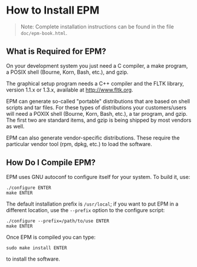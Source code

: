 How to Install EPM
==================

> Note: Complete installation instructions can be found in the file
> `doc/epm-book.html`.


What is Required for EPM?
-------------------------

On your development system you just need a C compiler, a make program, a POSIX
shell (Bourne, Korn, Bash, etc.), and gzip.

The graphical setup program needs a C++ compiler and the FLTK library, version
1.1.x or 1.3.x, available at <http://www.fltk.org>.

EPM can generate so-called "portable" distributions that are based on shell
scripts and tar files.  For these types of distributions your customers/users
will need a POXIX shell (Bourne, Korn, Bash, etc.), a tar program, and gzip.
The first two are standard items, and gzip is being shipped by most vendors as
well.

EPM can also generate vendor-specific distributions.  These require the
particular vendor tool (rpm, dpkg, etc.) to load the software.


How Do I Compile EPM?
---------------------

EPM uses GNU autoconf to configure itself for your system.  To build it, use:

    ./configure ENTER
    make ENTER

The default installation prefix is `/usr/local`; if you want to put EPM in a
different location, use the `--prefix` option to the configure script:

    ./configure --prefix=/path/to/use ENTER
    make ENTER

Once EPM is compiled you can type:

    sudo make install ENTER

to install the software.
